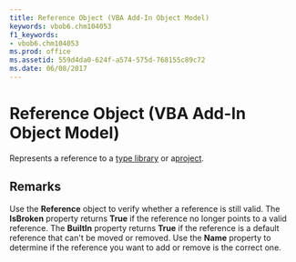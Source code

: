 ```yaml
---
title: Reference Object (VBA Add-In Object Model)
keywords: vbob6.chm104053
f1_keywords:
- vbob6.chm104053
ms.prod: office
ms.assetid: 559d4da0-624f-a574-575d-768155c89c72
ms.date: 06/08/2017
---
```



# Reference Object (VBA Add-In Object Model)



Represents a reference to a [type library](../../Glossary/vbe-glossary.md) or a[project](../../Glossary/vbe-glossary.md).

## Remarks

Use the  **Reference** object to verify whether a reference is still valid.
The  **IsBroken** property returns **True** if the reference no longer points to a valid reference. The **BuiltIn** property returns **True** if the reference is a default reference that can't be moved or removed. Use the **Name** property to determine if the reference you want to add or remove is the correct one.

